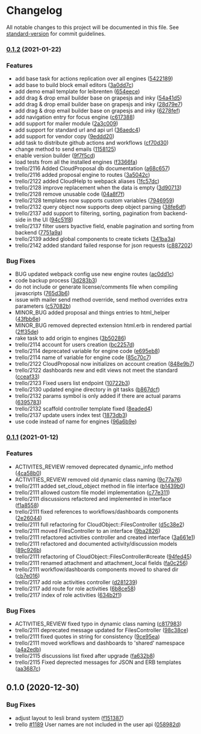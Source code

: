 # Changelog

All notable changes to this project will be documented in this file. See [standard-version](https://github.com/conventional-changelog/standard-version) for commit guidelines.

### [0.1.2](https://github.com/mokkapps/changelog-generator-demo/compare/v0.1.1...v0.1.2) (2021-01-22)


### Features

* add base task for actions replication over all engines ([5422189](https://github.com/mokkapps/changelog-generator-demo/commits/5422189ff1f990dd08daea76d2d446f450681152))
* add base to build block email editors ([3a0dd7c](https://github.com/mokkapps/changelog-generator-demo/commits/3a0dd7cc36a0aceec3090fa8af74baef1a7f3079))
* add demo email template for leibrenten ([654eece](https://github.com/mokkapps/changelog-generator-demo/commits/654eece2c4de5afdb1647b3fba1c78a2788139a4))
* add drag & drop email builder base on grapesjs and inky ([54a41d5](https://github.com/mokkapps/changelog-generator-demo/commits/54a41d563b2badefcbba559c16fd7d920c04d015))
* add drag & drop email builder base on grapesjs and inky ([28d79e7](https://github.com/mokkapps/changelog-generator-demo/commits/28d79e7f3b74bb4c28429aa6811f02189c6f87da))
* add drag & drop email builder base on grapesjs and inky ([6278fef](https://github.com/mokkapps/changelog-generator-demo/commits/6278fef3e231c97350b45f717e5adabe2dd4b8ae))
* add navigation entry for focus engine ([c617388](https://github.com/mokkapps/changelog-generator-demo/commits/c617388fb76a9679e7ec3b0d89fbd06d28549af9))
* add support for mailer module ([2a3c009](https://github.com/mokkapps/changelog-generator-demo/commits/2a3c009a5489b4bf65086debe862c15f338e0a51))
* add support for standard url and api url ([36aedc4](https://github.com/mokkapps/changelog-generator-demo/commits/36aedc4b35a128910fc6a9611d2fe7ef67788d51))
* add support for vendor copy ([9eddd20](https://github.com/mokkapps/changelog-generator-demo/commits/9eddd206efc6a5e89aec00a44488db7023973cee))
* add task to distribute github actions and workflows ([cf70d30](https://github.com/mokkapps/changelog-generator-demo/commits/cf70d3049a2d6dbb518296f2e0e1968099cc557e))
* change method to send emails ([1158125](https://github.com/mokkapps/changelog-generator-demo/commits/115812559e279bdd2234f785b0473c76b91cf208))
* enable version builder ([9f7f5cd](https://github.com/mokkapps/changelog-generator-demo/commits/9f7f5cd0b7a5c588bc4cd9e4953d2cdd1ea09fb7))
* load tests from all the installed engines ([f3366fa](https://github.com/mokkapps/changelog-generator-demo/commits/f3366fa8d25e26d02d93fe823ebfff58ce37448c))
* trello/2116 Added CloudProposal db documentation ([a68c657](https://github.com/mokkapps/changelog-generator-demo/commits/a68c65793d79b0e83ae35729bb824ed18db3dc87))
* trello/2116 added proposal engine to routes ([3a5042c](https://github.com/mokkapps/changelog-generator-demo/commits/3a5042ca49aca36dec7c1fa62810d0cf2cdc05be))
* trello/2122 added CloudHelp to webpack aliases ([1fc57dc](https://github.com/mokkapps/changelog-generator-demo/commits/1fc57dccbe7a9b9eea33bc7c27b7ea99c4342eb9))
* trello/2128 improve replacement when the data is empty ([3d90713](https://github.com/mokkapps/changelog-generator-demo/commits/3d907137cec8bdfe2511f2977601b7a70a04e4f4))
* trello/2128 remove unusable code ([04a8f7f](https://github.com/mokkapps/changelog-generator-demo/commits/04a8f7f0fb756c50865cc42d4b0ffb09244a5308))
* trello/2128 templates now supports custom variables ([7946959](https://github.com/mokkapps/changelog-generator-demo/commits/794695924722dad7fbba4041a0b26d47fb5481da))
* trello/2132 query object now supports deep object parsing ([38fe6df](https://github.com/mokkapps/changelog-generator-demo/commits/38fe6df25178a073b3d08a9b3e40310621127069))
* trello/2137 add support to filtering, sorting, pagination from backend-side in the UI ([94c51f8](https://github.com/mokkapps/changelog-generator-demo/commits/94c51f8f6194edcd664354af9a514dc2cc456db2))
* trello/2137 filter users byactive field, enable pagination and sorting from backend ([7751a9a](https://github.com/mokkapps/changelog-generator-demo/commits/7751a9a6d094c876c9ae31c08ca57552e581f4dd))
* trello/2139 added global components to create tickets ([341ba3a](https://github.com/mokkapps/changelog-generator-demo/commits/341ba3a2a2c8480baf572925a5c4ab5465cf62a8))
* trello/2142 added standard failed response for json requests ([c887202](https://github.com/mokkapps/changelog-generator-demo/commits/c8872021f3df8397c2e64073f4ba820ce36945a1))


### Bug Fixes

* BUG updated webpack config use new engine routes ([ac0dd1c](https://github.com/mokkapps/changelog-generator-demo/commits/ac0dd1c85099f57a6ebafe02436a5d8c1422d3ee))
* code backup process ([3d283b3](https://github.com/mokkapps/changelog-generator-demo/commits/3d283b374183ac50f2ab32c032d524975ce5d135))
* do not include or generate license/comments file when compiling javascripts ([765d3b6](https://github.com/mokkapps/changelog-generator-demo/commits/765d3b67b161651f7842cae345b6c196e57f1a1f))
* issue with mailer send method override, send method overrides extra parameters ([c57082b](https://github.com/mokkapps/changelog-generator-demo/commits/c57082b5049987399aaf44f1b7a4ead3727b652e))
* MINOR_BUG added proposal and things entries to html_helper ([43fbb6e](https://github.com/mokkapps/changelog-generator-demo/commits/43fbb6ec645f2ea8dde558c57e4e4831521c9c19))
* MINOR_BUG removed deprected extension html.erb in rendered partial ([2ff35de](https://github.com/mokkapps/changelog-generator-demo/commits/2ff35de8b0d6d98a7929ee0f9dcb1546ad49d965))
* rake task to add origin to engines ([3b50286](https://github.com/mokkapps/changelog-generator-demo/commits/3b50286e87650ed0a6cef522676322fff251ebfd))
* trello/2114 account for users creation ([bc2257d](https://github.com/mokkapps/changelog-generator-demo/commits/bc2257dfdb11966c6b64a975a3bac5bb06896e2b))
* trello/2114 deprecated variable for engine code ([e695eb8](https://github.com/mokkapps/changelog-generator-demo/commits/e695eb876682da7b9724be5eced77031f08b3cce))
* trello/2114 name of variable for engine code ([85c70c7](https://github.com/mokkapps/changelog-generator-demo/commits/85c70c72c074654864bad0a955958684d407dbe1))
* trello/2122 CloudProposal now initializes on account creation ([848e9b7](https://github.com/mokkapps/changelog-generator-demo/commits/848e9b7bf634e5c986824b9bd1d9694f79948e83))
* trello/2122 dashboards new and edit views not meet the standard ([cceaf33](https://github.com/mokkapps/changelog-generator-demo/commits/cceaf336eed1fc49378738b0eff3ca9a66bc1de2))
* trello/2123 Fixed users list endpoint ([10722b3](https://github.com/mokkapps/changelog-generator-demo/commits/10722b3b2e5b9d899badea6f81425e945b428321))
* trello/2130 updated engine directory in git tasks ([b867dcf](https://github.com/mokkapps/changelog-generator-demo/commits/b867dcfe3a78fee748828029e186ae62d069e8d2))
* trello/2132 params symbol is only added if there are actual params ([6395783](https://github.com/mokkapps/changelog-generator-demo/commits/639578385ac2e277b4251312dceb6111eefddfb1))
* trello/2132 scaffold controller template fixed ([8eaded4](https://github.com/mokkapps/changelog-generator-demo/commits/8eaded4d6f3eed7db6db31293a3ab1f0b7d5d438))
* trello/2137 update users index test ([1873db3](https://github.com/mokkapps/changelog-generator-demo/commits/1873db3f17f1813f0721110652aa2f1c589c3d1c))
* use code instead of name for engines ([96a6b9e](https://github.com/mokkapps/changelog-generator-demo/commits/96a6b9e37f540957c7b0721d4365d42fe1649e69))

### [0.1.1](https://github.com/mokkapps/changelog-generator-demo/compare/v0.1.0...v0.1.1) (2021-01-12)


### Features

* ACTIVITES_REVIEW removed deprecated dynamic_info method ([4ca58b0](https://github.com/mokkapps/changelog-generator-demo/commits/4ca58b086efe5920dedaff50ec747d1cb2427d14))
* ACTIVITIES_REVIEW removed old dynamic class naming ([9c77a76](https://github.com/mokkapps/changelog-generator-demo/commits/9c77a76f12f8b298efd8c615ca75eedacaa77247))
* trello/2111 added set_cloud_object method in file interface ([b1439b0](https://github.com/mokkapps/changelog-generator-demo/commits/b1439b04bd0c4982da8f499422922843331e2eaf))
* trello/2111 allowed custom file model implementation ([c77e311](https://github.com/mokkapps/changelog-generator-demo/commits/c77e311604c04559943cbe8f1653ed7e5ceace74))
* trello/2111 discussions refactored and implemented in interface ([f1a8558](https://github.com/mokkapps/changelog-generator-demo/commits/f1a85583ea7c346b62e1aade3a7c1082677a6d9c))
* trello/2111 fixed references to workflows/dashboards components ([2e26044](https://github.com/mokkapps/changelog-generator-demo/commits/2e26044a04f8aa03e6ba1827524df604ce060fda))
* trello/2111 full refactoring for CloudObject::FilesController ([d5c38e2](https://github.com/mokkapps/changelog-generator-demo/commits/d5c38e2a0663f760e20ed73f2ab342004509e2cd))
* trello/2111 moved FilesController to an interface ([9ba2826](https://github.com/mokkapps/changelog-generator-demo/commits/9ba28264452195ff4360e0a080512c23caf1cd59))
* trello/2111 refactored activities controller and created interface ([3a661e1](https://github.com/mokkapps/changelog-generator-demo/commits/3a661e1e11091858fa533ee0ec7148493ba7fc36))
* trello/2111 refactored and documented activity/discussion models ([89c926b](https://github.com/mokkapps/changelog-generator-demo/commits/89c926ba3026086e68d8b1323db0e9a136bbfd38))
* trello/2111 refactoring of CloudObject::FilesController#create ([94fed45](https://github.com/mokkapps/changelog-generator-demo/commits/94fed45dac1ff4c7de03f12236e3b4039cae9ff8))
* trello/2111 renamed attachment and attachment_local fields ([fa0c256](https://github.com/mokkapps/changelog-generator-demo/commits/fa0c25667797f7c24676b1de867da50bb599ffed))
* trello/2111 workflow/dashboards components moved to shared dir ([cb7e016](https://github.com/mokkapps/changelog-generator-demo/commits/cb7e016aec5fe4ed60bb8f1ed9266a1723510dc4))
* trello/2117 add role activities controller ([d281239](https://github.com/mokkapps/changelog-generator-demo/commits/d2812397802ca5b29e2d7cf3e559f355645f5ff9))
* trello/2117 add route for role activities ([6b8ce58](https://github.com/mokkapps/changelog-generator-demo/commits/6b8ce5897b74b02f8aa93713eed653ec303e2b60))
* trello/2117 index of role activities ([634b2f1](https://github.com/mokkapps/changelog-generator-demo/commits/634b2f1a867d06f45f78a8872a9215b36bf6b14a))


### Bug Fixes

* ACTIVITIES_REVIEW fixed typo in dynamic class naming ([c817983](https://github.com/mokkapps/changelog-generator-demo/commits/c8179832666721e3eb087188a8244aecea8f327b))
* trello/2111 deprecated message updated for FilesController ([98c38ce](https://github.com/mokkapps/changelog-generator-demo/commits/98c38cefcba0ad893f6298513cb4c16f5b9dc8e0))
* trello/2111 fixed quotes in string for consistency ([9ce95ea](https://github.com/mokkapps/changelog-generator-demo/commits/9ce95ea7010f2b928ae8008d193e9878d6a1c2d8))
* trello/2111 moved workflows and dashboards to 'shared' namespace ([a4a2edb](https://github.com/mokkapps/changelog-generator-demo/commits/a4a2edb9c9e578f42e18bdd8d89f693f686cb4ba))
* trello/2115 discussions list fixed after upgrade ([fa632b8](https://github.com/mokkapps/changelog-generator-demo/commits/fa632b8b6fe2aab7f15cf4e3383d8173b4bb42d9))
* trello/2115 Fixed deprected messages for JSON  and ERB templates ([aa3687c](https://github.com/mokkapps/changelog-generator-demo/commits/aa3687cb6b836871029b99e4f82a3f6c46b8b050))

## 0.1.0 (2020-12-30)


### Bug Fixes

* adjust layout to lesli brand system ([f151387](https://github.com/mokkapps/changelog-generator-demo/commits/f151387fae5f93ead38e4c1376008a80d866430c))
* trello [#1189](https://github.com/leitfaden/Lesli/issues/1189) User names are not included in the user api ([058982d](https://github.com/mokkapps/changelog-generator-demo/commits/058982de5a053b44d250a8018f31476f3da758db))
